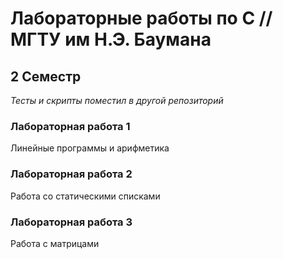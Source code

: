 # Лабораторные работы по C // МГТУ им Н.Э. Баумана

## 2 Семестр
_Тесты и скрипты поместил в другой репозиторий_  
### Лабораторная работа 1
Линейные программы и арифметика  

### Лабораторная работа 2
Работа со статическими списками  

### Лабораторная работа 3
Работа с матрицами

